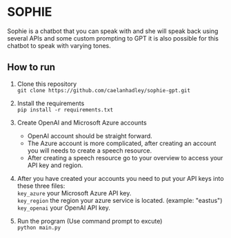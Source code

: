# SOPHIE

Sophie is a chatbot that you can speak with and she will speak back using several APIs and some custom prompting to GPT it is also possible for this chatbot to speak with varying tones.

## How to run

1. Clone this repository <br>
    ```git clone https://github.com/caelanhadley/sophie-gpt.git```

2. Install the requirements <br>
    ```pip install -r requirements.txt```

3. Create OpenAI and Microsoft Azure accounts
   - OpenAI account should be straight forward.
   - The Azure account is more complicated, after creating an account you will needs to create a speech resource.
   - After creating a speech resource go to your overview to access your API key and region.<br>
4. After you have created your accounts you need to put your API keys into these three files:<br>
    ```key_azure``` your Microsoft Azure API key.<br>
    ```key_region``` the region your azure service is located. (example: "eastus")<br>
    ```key_openai``` your OpenAI API key.<br>
5. Run the program (Use command prompt to excute)<br>
    ```python main.py```

